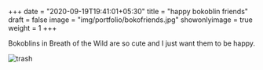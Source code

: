 +++
date = "2020-09-19T19:41:01+05:30"
title = "happy bokoblin friends"
draft = false
image = "img/portfolio/bokofriends.jpg"
showonlyimage = true
weight = 1
+++

Bokoblins in Breath of the Wild are so cute and I just want them to be happy.

![trash](/img/portfolio/bokofriends.jpg)
